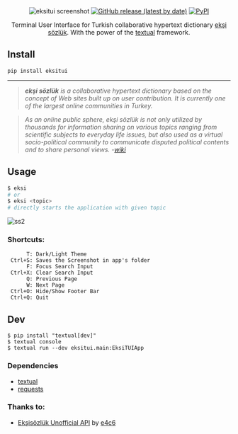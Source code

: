 <div align="center">
<img src="https://user-images.githubusercontent.com/16024979/203432210-4ae7ea61-4d11-4a5f-9633-ab9b4b682780.png" alt="eksitui screenshot"/>
<a href="https://github.com/agmmnn/eksitui/releases">
<img alt="GitHub release (latest by date)" src="https://img.shields.io/github/v/release/agmmnn/eksitui"></a>
<a href="https://pypi.org/project/eksitui/">
<img alt="PyPI" src="https://img.shields.io/pypi/v/eksitui"></a>

Terminal User Interface for Turkish collaborative hypertext dictionary [ekşi sözlük](https://eksisozluk.com/). With the power of the [textual](https://github.com/Textualize/textual) framework.

</div>

## Install

```
pip install eksitui
```

---

> _**ekşi sözlük** is a collaborative hypertext dictionary based on the concept of Web sites built up on user contribution. It is currently one of the largest online communities in Turkey._

> _As an online public sphere, ekşi sözlük is not only utilized by thousands for information sharing on various topics ranging from scientific subjects to everyday life issues, but also used as a virtual socio-political community to communicate disputed political contents and to share personal views. -[wiki](https://en.wikipedia.org/wiki/Ek%C5%9Fi_S%C3%B6zl%C3%BCk)_

## Usage

```python
$ eksi
# or
$ eksi <topic>
# directly starts the application with given topic
```

![ss2](https://user-images.githubusercontent.com/16024979/203432272-dfa799ac-e3d4-4320-85a2-1bb6855cf843.png)

### Shortcuts:

```
      T: Dark/Light Theme
 Ctrl+S: Saves the Screenshot in app's folder
      F: Focus Search Input
 Ctrl+X: Clear Search Input
      Q: Previous Page
      W: Next Page
 Ctrl+O: Hide/Show Footer Bar
 Ctrl+Q: Quit
```

## Dev

```
$ pip install "textual[dev]"
$ textual console
$ textual run --dev eksitui.main:EksiTUIApp
```

### Dependencies

- [textual](https://pypi.org/project/textual/)
- [requests](https://pypi.org/project/requests/)

### Thanks to:

- [Ekşisözlük Unofficial API](https://github.com/e4c6/eksi_unofficial_api) by [e4c6](https://github.com/e4c6)
